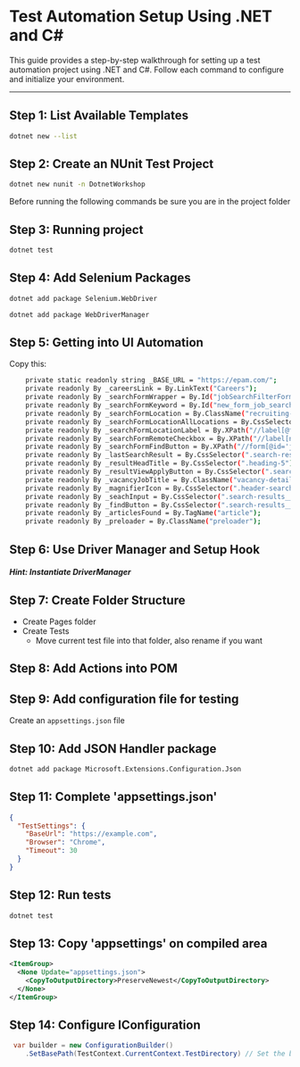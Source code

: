 # Test Automation Setup Using .NET and C#

This guide provides a step-by-step walkthrough for setting up a test automation project using .NET and C#. Follow each command to configure and initialize your environment.

---

## Step 1: List Available Templates

```bash
dotnet new --list
```

## Step 2: Create an NUnit Test Project

```bash
dotnet new nunit -n DotnetWorkshop
```

Before running the following commands be sure you are in the project folder

## Step 3: Running project
```bash
dotnet test
```

## Step 4: Add Selenium Packages
```bash
dotnet add package Selenium.WebDriver
```

```bash
dotnet add package WebDriverManager
```

## Step 5: Getting into UI Automation

Copy this:

```bash
    private static readonly string _BASE_URL = "https://epam.com/";
    private readonly By _careersLink = By.LinkText("Careers");
    private readonly By _searchFormWrapper = By.Id("jobSearchFilterForm");
    private readonly By _searchFormKeyword = By.Id("new_form_job_search-keyword");
    private readonly By _searchFormLocation = By.ClassName("recruiting-search__location");
    private readonly By _searchFormLocationAllLocations = By.CssSelector("li[title='All Locations']");
    private readonly By _searchFormLocationLabel = By.XPath("//label[@for='new_form_job_search-location']");
    private readonly By _searchFormRemoteCheckbox = By.XPath("//label[normalize-space()='Remote']");
    private readonly By _searchFormFindButton = By.XPath("//form[@id='jobSearchFilterForm'] //button[normalize-space()='Find']");
    private readonly By _lastSearchResult = By.CssSelector(".search-result__item:last-of-type");
    private readonly By _resultHeadTitle = By.CssSelector(".heading-5");
    private readonly By _resultViewApplyButton = By.CssSelector(".search-result__item-controls a");
    private readonly By _vacancyJobTitle = By.ClassName("vacancy-details-23__job-title");
    private readonly By _magnifierIcon = By.CssSelector(".header-search__button");
    private readonly By _seachInput = By.CssSelector(".search-results__input-holder [name='q']");
    private readonly By _findButton = By.CssSelector(".search-results__action-section .custom-search-button");
    private readonly By _articlesFound = By.TagName("article");
    private readonly By _preloader = By.ClassName("preloader");

```

## Step 6: Use Driver Manager and Setup Hook

#### _Hint: Instantiate DriverManager_

## Step 7: Create Folder Structure

- Create Pages folder
- Create Tests
    - Move current test file into that folder, also rename if you want 

## Step 8: Add Actions into POM

## Step 9: Add configuration file for testing
Create an `appsettings.json` file


## Step 10: Add JSON Handler package

```bash
dotnet add package Microsoft.Extensions.Configuration.Json
```

## Step 11: Complete 'appsettings.json'
```JSON
{
  "TestSettings": {
    "BaseUrl": "https://example.com",
    "Browser": "Chrome",
    "Timeout": 30
  }
}
```

## Step 12: Run tests
```bash
dotnet test
```

## Step 13: Copy 'appsettings' on compiled area
```xml
<ItemGroup>
  <None Update="appsettings.json">
    <CopyToOutputDirectory>PreserveNewest</CopyToOutputDirectory>
  </None>
</ItemGroup>
```

## Step 14: Configure IConfiguration
```csharp
 var builder = new ConfigurationBuilder()
    .SetBasePath(TestContext.CurrentContext.TestDirectory) // Set the base path
```

